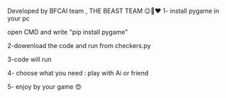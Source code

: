 Developed by BFCAI team , THE BEAST TEAM 😉🥇❤
1- install pygame in your pc 

open CMD and write "pip install pygame"

2-dowenload the code and run from checkers.py

3-code will run

4- choose what you need : play with Ai or friend

5- enjoy by your game 😍
